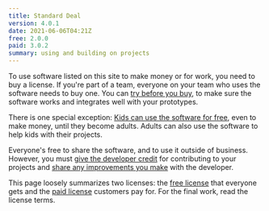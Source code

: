 ```yaml
---
title: Standard Deal
version: 4.0.1
date: 2021-06-06T04:21Z
free: 2.0.0
paid: 3.0.2
summary: using and building on projects
---
```


To use software listed on this site to make money or for work, you need to buy a license.  If you're part of a team, everyone on your team who uses the software needs to buy one.  You can [try before you buy](/free/{{{free}}}#free-trials), to make sure the software works and integrates well with your prototypes.

There is one special exception: [Kids can use the software for free](/free/{{{free}}}#kids-projects), even to make money, until they become adults.  Adults can also use the software to help kids with their projects.

Everyone's free to share the software, and to use it outside of business.  However, you must [give the developer credit](/free/{{{free}}}#give-credit) for contributing to your projects and [share any improvements you make](/free/{{{free}}}#share-improvements) with the developer.

This page loosely summarizes two licenses: the [free license](/free/{{{free}}}) that everyone gets and the [paid license](/paid/{{{paid}}}) customers pay for.  For the final work, read the license terms.
